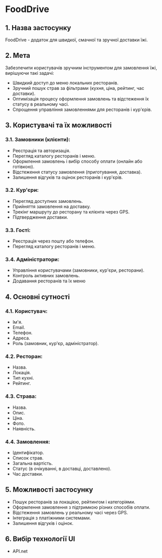 # FoodDrive

## 1. Назва застосунку
FoodDrive - додаток для швидкої, смачної та зручної доставки їжі.

## 2. Мета
Забезпечити користувачів зручним інструментом для замовлення їжі, вирішуючи такі задачі:
- Швидкий доступ до меню локальних ресторанів.
- Зручний пошук страв за фільтрами (кухня, ціна, рейтинг, час доставки).
- Оптимізація процесу оформлення замовлень та відстеження їх статусу в реальному часі.
- Спрощення управління замовленнями для ресторанів і кур'єрів.

## 3. Користувачі та їх можливості
### 3.1. Замовники (клієнти):
- Реєстрація та авторизація.
- Перегляд каталогу ресторанів і меню.
- Оформлення замовлень і вибір способу оплати (онлайн або готівкою).
- Відстеження статусу замовлення (приготування, доставка).
- Залишення відгуків та оцінок ресторанів і кур'єрів.

### 3.2. Кур'єри:
- Перегляд доступних замовлень.
- Прийняття замовлення на доставку.
- Трекінг маршруту до ресторану та клієнта через GPS.
- Підтвердження доставки.

### 3.3. Гості:
- Реєстрація через пошту або телефон.
- Перегляд каталогу ресторанів і меню.

### 3.4. Адміністратори:
- Управління користувачами (замовники, кур'єри, ресторани).
- Контроль активних замовлень.
- Додавання ресторанів та їх меню

## 4. Основні сутності
### 4.1. Користувач:
- Ім'я.
- Email.
- Телефон.
- Адреса.
- Роль (замовник, кур'єр, адміністратор).

### 4.2. Ресторан:
- Назва.
- Локація.
- Тип кухні.
- Рейтинг.

### 4.3. Страва:
- Назва.
- Опис.
- Ціна.
- Фото.
- Наявність.

### 4.4. Замовлення:
- Ідентифікатор.
- Список страв.
- Загальна вартість.
- Статус (в очікуванні, в доставці, доставлено).
- Час доставки.

## 5. Можливості застосунку
- Пошук ресторанів за локацією, рейтингом і категоріями.
- Оформлення замовлення з підтримкою різних способів оплати.
- Відстеження замовлень у реальному часі через GPS.
- Інтеграція з платіжними системами.
- Залишення відгуків і оцінок.

## 6. Вибір технології UI
- API.net

